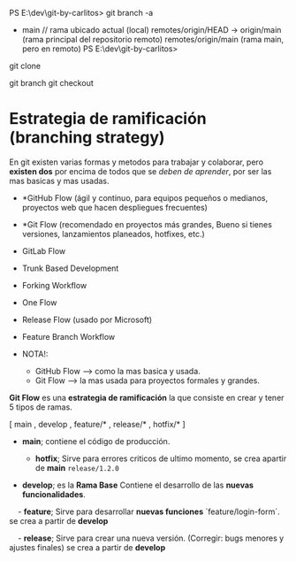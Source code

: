 
PS E:\dev\git-by-carlitos> git branch -a
* main  // rama ubicado actual              (local)
  remotes/origin/HEAD -> origin/main        (rama principal del repositorio remoto)
  remotes/origin/main                       (rama main, pero en remoto)
PS E:\dev\git-by-carlitos> 



git clone



git branch
git checkout



# Estrategia de ramificación (branching strategy)

En git existen varias formas y metodos para trabajar y colaborar, pero **existen dos** por encima de todos que se *deben de aprender*, por ser las mas basicas y mas usadas.

- *GitHub Flow (ágil y continuo, para equipos pequeños o medianos, proyectos web que hacen despliegues frecuentes)
- *Git Flow (recomendado en proyectos más grandes, Bueno si tienes versiones, lanzamientos planeados, hotfixes, etc.)
- GitLab Flow
- Trunk Based Development
- Forking Workflow
- One Flow
- Release Flow (usado por Microsoft)
- Feature Branch Workflow

- NOTA!:
    - GitHub Flow --> como la mas basica y usada.
    - Git Flow --> la mas usada para proyectos formales y grandes.

**Git Flow** es una **estrategia de ramificación** la que consiste en crear y tener 5 tipos de ramas.

[ main , develop , feature/* , release/* , hotfix/* ]

- **main**; contiene el código de producción.

    - **hotfix**; Sirve para errores criticos de ultimo momento, se crea apartir de **main** `release/1.2.0`

- **develop**; es la **Rama Base** Contiene el desarrollo de las **nuevas funcionalidades**.

    - **feature**; Sirve para desarrollar **nuevas funciones** ´feature/login-form´. se crea a partir de **develop**

    - **release**; Sirve para crear una nueva versión. (Corregir: bugs menores y ajustes finales) se crea a partir de **develop**